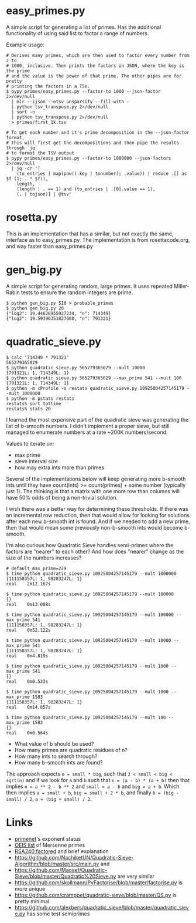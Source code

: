 # easy_primes.py

A simple script for generating a list of primes. Has the additional
functionality of using said list to factor a range of numbers.

Example usage:
```
# Derives many primes, which are then used to factor every number from 2 to
# 1000, inclusive. Then prints the factors in JSON, where the key is the prime
# and the value is the power of that prime. The other pipes are for pretty
# printing the factors in a TSV.
$ pypy primes/easy_primes.py --factor-to 1000 --json-factor 2>/dev/null
  | mlr --ijson --otsv unsparsify --fill-with -
  | python tsv_transpose.py 2>/dev/null
  | sort -n
  | python tsv_transpose.py 2>/dev/null
  > primes/first_1k.tsv

# To get each number and it's prime decomposition in the --json-factor format,
# this will first get the decompositions and then pipe the results through `jq`
# to format the TSV output
$ pypy primes/easy_primes.py --factor-to 1000000 --json-factors 2>/dev/null
  | jq -cr '[
    (to_entries | map(pow((.key | tonumber); .value)) | reduce .[] as $f (1; . * $f)),
    length,
    (length | . == 1) and (to_entries | .[0].value == 1),
    (. | tojson)] | @tsv'
```

# rosetta.py

This is an implementation that has a similar, but not exactly the same, interface
as to easy_primes.py. The implementation is from rosettacode.org, and way faster
than easy_primes.py

# gen_big.py

A simple script for generating random, large primes. It uses repeated
Miller-Rabin tests to ensure the random integers are prime.

```
$ python gen_big.py 510 > probable_primes
$ python gen_big.py 20
{"log2": 19.44626955927234, "n": 714349}
{"log2": 19.59390351827008, "n": 791321}
```

# quadratic_sieve.py

```
$ calc '714349 * 791321'
565279365029
$ python quadratic_sieve.py 565279365029 --mult 10000
{791321L: 1, 714349L: 1}
$ python quadratic_sieve.py 565279365029 --max_prime 541 --mult 100
{791321L: 1, 714349L: 1}
$ python -m cProfile -o restats quadratic_sieve.py 10925004257145179 --mult 1000000
$ python -m pstats restats
restats% sort tottime
restats% stats 20
```

I learned the most expensive part of the quadratic sieve was generating the
list of b-smooth numbers. I didn't implement a proper sieve, but still managed
to enumerate numbers at a rate ~200K numbers/second.

Values to iterate on:
* max prime
* sieve interval size
* how may extra ints more than primes

Several of the implementations below will keep generating more b-smooth ints
until they have count(ints) >= count(primes) + some number (typically just 1).
The thinking is that a matrix with one more row than columns will have 50%
odds of being a non-trivial solution.

I wish there was a better way for determining these thresholds. If there was
an incremental row reduction, then that would allow for looking for solutions
after each new b-smooth int is found. And if we needed to add a new prime,
then that would mean some previously non-b-smooth ints would become b-smooth.

I'm also curious how Quadratic Sieve handles semi-primes where the factors are
"nearer" to each other? And how does "nearer" change as the size of the numbers
increases?

```
# default max_prime=229
$ time python quadratic_sieve.py 10925004257145179 --mult 1000000
{111158357L: 1, 98283247L: 1}
real    2m12.167s

$ time python quadratic_sieve.py 10925004257145179 --mult 100000
{}
real    0m13.088s

$ time python quadratic_sieve.py 10925004257145179 --mult 100000 --max_prime 541
{111158357L: 1, 98283247L: 1}
real    0m52.122s

$ time python quadratic_sieve.py 10925004257145179 --mult 10000 --max_prime 541
{111158357L: 1, 98283247L: 1}
real    0m4.819s

$ time python quadratic_sieve.py 10925004257145179 --mult 1000 --max_prime 541
{}
real    0m0.533s

$ time python quadratic_sieve.py 10925004257145179 --mult 1000 --max_prime 1583
{111158357L: 1, 98283247L: 1}
real    0m14.857s

$ time python quadratic_sieve.py 10925004257145179 --mult 100 --max_prime 1583
{}
real    0m0.564s
```

* What value of b should be used?
* How many primes are quadratic residues of n?
* How many ints to search through?
* How many b-smooth ints are found?

The approach expects `n = small * big`, such that `2 < small < big < sqrt(n)`
and if we look for `a` and `b` such that `n = (a - b) * (a + b)` then that
implies `n = a ** 2 - b ** 2` and `small = a - b` and `big = a + b`. Which then
implies `a = small + b`, `big = small + 2 * b`, and finally
`b = (big - small) / 2`, `a = (big + small) / 2`.

# Links

* [primenet](https://www.mersenne.org/primenet/)'s exponent status
* [OEIS list](https://oeis.org/A000043/list) of Mersenne primes
* [RSA240 factored](https://lists.gforge.inria.fr/pipermail/cado-nfs-discuss/2019-December/001139.html) and brief explanation
* https://github.com/NachiketUN/Quadratic-Sieve-Algorithm/blob/master/src/main.py and
* https://github.com/Maosef/Quadratic-Sieve/blob/master/Quadratic%20Sieve.py are very similar
* https://github.com/skollmann/PyFactorise/blob/master/factorise.py is more unique
* https://github.com/cramppet/quadratic-sieve/blob/master/QS.py is pretty minimal
* https://github.com/alexbers/quadratic_sieve/blob/master/quadratic_sieve.py has some test semiprimes
